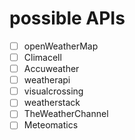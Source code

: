 # possible APIs
- [ ] openWeatherMap
- [ ] Climacell
- [ ] Accuweather
- [ ] weatherapi
- [ ] visualcrossing
- [ ] weatherstack
- [ ] TheWeatherChannel
- [ ] Meteomatics
